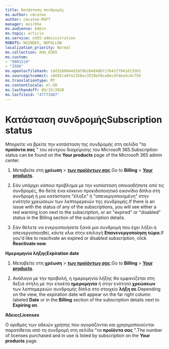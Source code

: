 ```yaml
---
title: Κατάσταση συνδρομής
ms.author: cmcatee
author: cmcatee-MSFT
manager: mnirkhe
ms.audience: Admin
ms.topic: article
ms.service: o365-administration
ROBOTS: NOINDEX, NOFOLLOW
localization_priority: Normal
ms.collection: Adm_O365
ms.custom:
- "9001519"
- "3586"
ms.openlocfilehash: 1dd3268044d1859b2648486717b41f7941d135b5
ms.sourcegitcommit: c6692ce0fa1358ec3529e59ca0ecdfdea4cdc759
ms.translationtype: MT
ms.contentlocale: el-GR
ms.lasthandoff: 09/15/2020
ms.locfileid: "47773487"
---
```

# <a name="subscription-status"></a><span data-ttu-id="3ad43-102">Κατάσταση συνδρομής</span><span class="sxs-lookup"><span data-stu-id="3ad43-102">Subscription status</span></span>

<span data-ttu-id="3ad43-103">Μπορείτε να βρείτε την κατάσταση της συνδρομής στη σελίδα "τα **προϊόντα σας** " του κέντρου διαχείρισης του Microsoft 365.</span><span class="sxs-lookup"><span data-stu-id="3ad43-103">Subscription status can be found on the **Your products** page of the Microsoft 365 admin center.</span></span>

1. <span data-ttu-id="3ad43-104">Μεταβείτε στη **χρέωση**  >  **[των προϊόντων σας](https://go.microsoft.com/fwlink/p/?linkid=842054)**.</span><span class="sxs-lookup"><span data-stu-id="3ad43-104">Go to **Billing** > **[Your products](https://go.microsoft.com/fwlink/p/?linkid=842054)**.</span></span>

2. <span data-ttu-id="3ad43-105">Εάν υπάρχει κάποιο πρόβλημα με την κατάσταση οποιασδήποτε από τις συνδρομές, θα δείτε ένα κόκκινο προειδοποιητικό εικονίδιο δίπλα στη συνδρομή ή μια κατάσταση "έληξε" ή "απενεργοποιημένη" στην ενότητα χρεώσεων των λεπτομερειών της συνδρομής.</span><span class="sxs-lookup"><span data-stu-id="3ad43-105">If there is an issue with the status of any of the subscriptions, you will see either a red warning icon next to the subscription, or an "expired" or "disabled" status in the Billing section of the subscription details.</span></span>

3. <span data-ttu-id="3ad43-106">Εάν θέλετε να ενεργοποιήσετε ξανά μια συνδρομή που έχει λήξει ή απενεργοποιηθεί, κάντε κλικ στην επιλογή **Επανενεργοποίηση τώρα**.</span><span class="sxs-lookup"><span data-stu-id="3ad43-106">If you'd like to reactivate an expired or disabled subscription, click **Reactivate now**.</span></span>

<span data-ttu-id="3ad43-107">**Ημερομηνία λήξης**</span><span class="sxs-lookup"><span data-stu-id="3ad43-107">**Expiration date**</span></span>

1. <span data-ttu-id="3ad43-108">Μεταβείτε στη **χρέωση**  >  **[των προϊόντων σας](https://go.microsoft.com/fwlink/p/?linkid=842054)**.</span><span class="sxs-lookup"><span data-stu-id="3ad43-108">Go to **Billing** > **[Your products](https://go.microsoft.com/fwlink/p/?linkid=842054)**.</span></span>

2. <span data-ttu-id="3ad43-109">Ανάλογα με την προβολή, η ημερομηνία λήξης θα εμφανίζεται στη δεξιά στήλη με την ετικέτα **ημερομηνία** ή στην ενότητα **χρεώσεων** των λεπτομερειών συνδρομής δίπλα στο στοιχείο **λήξη σε**.</span><span class="sxs-lookup"><span data-stu-id="3ad43-109">Depending on the view, the expiration date will appear on the far right column labeled **Date** or in the **Billing** section of the subscription details next to **Expiring on**.</span></span>

<span data-ttu-id="3ad43-110">**Άδειες**</span><span class="sxs-lookup"><span data-stu-id="3ad43-110">**Licenses**</span></span>

<span data-ttu-id="3ad43-111">Ο αριθμός των αδειών χρήσης που αγοράζονται και χρησιμοποιούνται παρατίθεται από τη συνδρομή στη σελίδα "τα **προϊόντα σας** ".</span><span class="sxs-lookup"><span data-stu-id="3ad43-111">The number of licenses purchased and in use is listed by subscription on the **Your products** page.</span></span>

